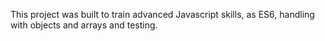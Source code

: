 This project was built to train advanced Javascript skills, as ES6, handling with objects and arrays and testing.